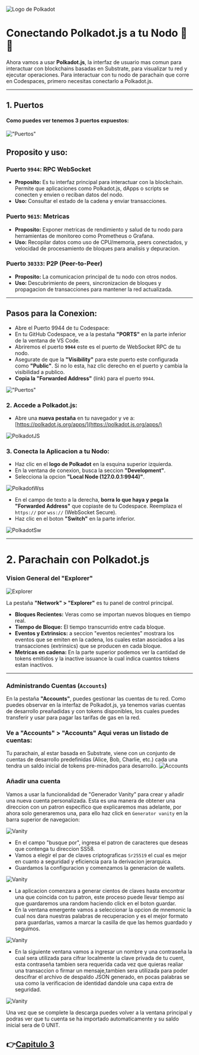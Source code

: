 ![Logo de Polkadot](/img/polkadotLogo.png "Logo de Polkadot")

# Conectando Polkadot.js a tu Nodo 🔌🌐

Ahora vamos a usar **Polkadot.js**, la interfaz de usuario mas comun para interactuar con blockchains basadas en Substrate, para visualizar tu red y ejecutar operaciones.
Para interactuar con tu nodo de parachain que corre en Codespaces, primero necesitas conectarlo a Polkadot.js.

---

## 1. Puertos

#### Como puedes ver tenemos 3 puertos expuestos:

!["Puertos"](/img/puertosej.png)

## Proposito y uso:
### Puerto `9944`: RPC WebSocket
* **Proposito:** Es tu interfaz principal para interactuar con la blockchain. Permite que aplicaciones como Polkadot.js, dApps o scripts se conecten y envien o reciban datos del nodo.
* **Uso:** Consultar el estado de la cadena y enviar transacciones.

### Puerto `9615`: Metricas
* **Proposito:** Exponer metricas de rendimiento y salud de tu nodo para herramientas de monitoreo  como Prometheus o  Grafana.
* **Uso:** Recopilar datos como uso de CPU/memoria, peers conectados, y velocidad de procesamiento de bloques para analisis y depuracion.

### Puerto `30333`: P2P (Peer-to-Peer)
* **Proposito:** La comunicacion principal de tu nodo con otros nodos.
* **Uso:** Descubrimiento de peers, sincronizacion de bloques y propagacion de transacciones para mantener la red actualizada.
---

## Pasos para la Conexion:

* Abre el Puerto 9944 de tu Codespace:
* En tu GitHub Codespace, ve a la pestaña **"PORTS"** en la parte inferior de la ventana de VS Code.
* Abriremos el puerto **`9944`** este es el puerto de WebSocket RPC de tu nodo.
* Asegurate de que la **"Visibility"** para este puerto este configurada como **"Public"**. Si no lo esta, haz clic derecho en el puerto y cambia la visibilidad a publico.
* **Copia la "Forwarded Address"** (link) para el puerto `9944`.

!["Puertos"](/img/puertos.png)

### 2. **Accede a Polkadot.js:**
* Abre una **nueva pestaña** en tu navegador y ve a: [https://polkadot.js.org/apps/](https://polkadot.js.org/apps/)

![PolkadotJS](/img/polkadot.png)

### 3. **Conecta la Aplicacion a tu Nodo:**
* Haz clic en el **logo de Polkadot** en la esquina superior izquierda.
* En la ventana de conexion, busca la seccion **"Development"**.
* Selecciona la opcion **"Local Node (127.0.0.1:9944)"**.

![PolkadotWss](/img/wss.png)

* En el campo de texto a la derecha, **borra lo que haya y pega la "Forwarded Address"** que copiaste de tu Codespace. Reemplaza el `https://` por `wss://` (WebSocket Secure).
* Haz clic en el boton **"Switch"** en la parte inferior.

![PolkadotSw](/img/switch.png)

---

# 2. Parachain con Polkadot.js

### Vision General del "Explorer"

![Explorer](/img/jsexplorer.png)

La pestaña **"Network" > "Explorer"** es tu panel de control principal.
* **Bloques Recientes:** Veras como se importan nuevos bloques en tiempo real.
* **Tiempo de Bloque:** El tiempo transcurrido entre cada bloque.
* **Eventos y Extrinsics:** a seccion "eventos recientes" mostrara los eventos que se emiten en la cadena, los cuales estan asociados a las transacciones (extrinsics) que se producen en cada bloque.
* **Metricas en cadena:** En la parte superior podemos ver la cantidad de tokens emitidos y la inactive issuance la cual indica cuantos tokens estan inactivos.
---

### Administrando Cuentas (`Accounts`)

En la pestaña **"Accounts"**, puedes gestionar las cuentas de tu red. Como puedes observar en la interfaz de Polkadot.js, ya tenemos varias cuentas de desarrollo preañadidas y con tokens disponibles, los cuales puedes transferir y usar para pagar las tarifas de gas en la red.

### Ve a "Accounts" > "Accounts" Aqui veras un listado de cuentas:
Tu parachain, al estar basada en Substrate, viene con un conjunto de cuentas de desarrollo predefinidas (Alice, Bob, Charlie, etc.) cada una tendra un saldo inicial de tokens pre-minados para desarrollo.
![Accounts](/img/jsAcc.png/)



### Añadir una cuenta
Vamos a usar la funcionalidad de "Generador Vanity" para crear y añadir una nueva cuenta personalizada. Esta es una manera de obtener una direccion con un patron especifico que explicaremos mas adelante, por ahora solo generaremos una, para ello haz click en `Generator vanity` en la barra superior de navegacion:

![Vanity](/img/jsAccVanity.png)

* En el campo "busque por", ingresa el patron de caracteres que deseas que contenga tu direccion SS58.
* Vamos a elegir el par de claves criptograficas `Sr25519` el cual es mejor en cuanto a seguridad y eficiencia para la derivacion jerarquica.
* Guardamos la configuracion y comenzamos la generacion de wallets.

![Vanity](/img/vanity.png)

* La aplicacion comenzara a generar cientos de claves hasta encontrar una que coincida con tu patron, este proceso puede llevar tiempo asi que guardaremos una random haciendo click en el boton guardar.
* En la ventana emergente vamos a seleccionar la opcion de mnemonic la cual nos dara nuestras palabras de recuperacion y es el mejor formato para guardarlas, vamos a marcar la casilla de que las hemos guardado y seguimos.

![Vanity](/img/jsS1.ng.png)

* En la siguiente ventana vamos a ingresar un nombre y una contraseña la cual sera utilizada para cifrar localmente la clave privada de tu cuent, esta contraseña tambien sera requerida cada vez que quieras realiar una transaccion o firmar un mensaje,tambien sera utilizada para poder descifrar el archivo de despaldo JSON generado, en pocas palabras se usa como la verificacion de identidad dandole una capa extra de seguridad. 

![Vanity](/img/cuentaM.png)

Una vez que se complete la descarga puedes volver a la ventana principal y podras ver que tu cuenta se ha importado automaticamente y su saldo inicial sera de 0 UNIT.



👉[Capitulo 3](/recursos/cap_3(FuncionesJs).md)
---                                                                                                            